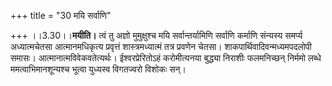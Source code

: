+++
title = "30 मयि सर्वाणि"

+++
।।3.30।।**मयीति।** त्वं तु अज्ञो मुमुक्षुश्च मयि सर्वान्तर्यामिणि
सर्वाणि कर्माणि संन्यस्य समर्प्य अध्यात्मचेतसा आत्मानमधिकृत्य प्रवृत्तं
शास्त्रमध्यात्मं तत्र प्रवणेन चेतसा। शाकपार्थिवादिवन्मध्यमपदलोपी समासः।
आत्मानात्मविवेकवतेत्यर्थः। ईश्वरप्रेरितोऽहं करोमीत्यनया बुद्ध्या निराशीः
फलमनिच्छन् निर्ममो लब्धे ममत्वाभिमानशून्यश्च भूत्वा युध्यस्व विगतज्वरो
विशोकः सन्।
